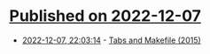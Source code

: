 # [Published on 2022-12-07](index.md)

* [2022-12-07, 22:03:14](https://news.ycombinator.com/item?id=33900947) - [Tabs and Makefile (2015)](https://beebo.org/haycorn/2015-04-20_tabs-and-makefiles.html)

